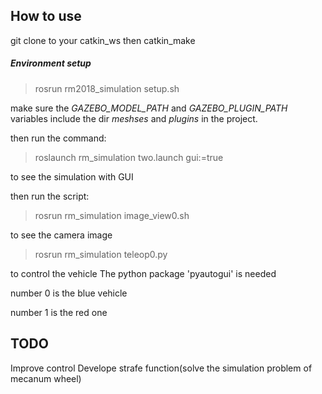 ## How to use
git clone to your catkin\_ws
then catkin\_make

##### Environment setup 
> rosrun rm2018\_simulation setup.sh

make sure the *GAZEBO\_MODEL\_PATH* and *GAZEBO\_PLUGIN\_PATH* variables include the dir *meshses* and *plugins* in the project.

then run the command:
> roslaunch rm\_simulation two.launch gui:=true

to see the simulation with GUI

then run the script:
> rosrun rm\_simulation image\_view0.sh

to see the camera image
> rosrun rm\_simulation teleop0.py

to control the vehicle 
The python package 'pyautogui' is needed

number 0 is the blue vehicle

number 1 is the red one 

## TODO
Improve control
Develope strafe function(solve the simulation problem of mecanum wheel)

